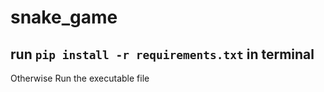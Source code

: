 # snake_game
run `pip install -r requirements.txt` in terminal
---
Otherwise Run the executable file
